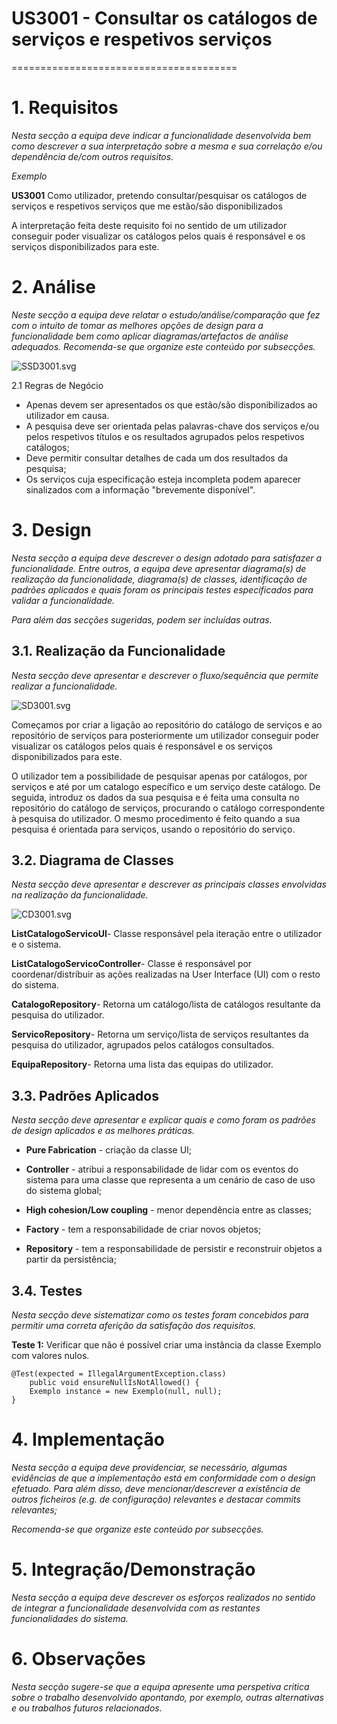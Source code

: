 # US3001 - Consultar os catálogos de serviços e respetivos serviços
=======================================


# 1. Requisitos

*Nesta secção a equipa deve indicar a funcionalidade desenvolvida bem como descrever a sua interpretação sobre a mesma e sua correlação e/ou dependência de/com outros requisitos.*

*Exemplo*

**US3001** Como utilizador, pretendo consultar/pesquisar os catálogos de serviços e respetivos serviços que me estão/são disponibilizados

A interpretação feita deste requisito foi no sentido de um utilizador conseguir poder visualizar os catálogos pelos quais é responsável e os serviços disponibilizados para este.

# 2. Análise

*Neste secção a equipa deve relatar o estudo/análise/comparação que fez com o intuito de tomar as melhores opções de design para a funcionalidade bem como aplicar diagramas/artefactos de análise adequados.*
*Recomenda-se que organize este conteúdo por subsecções.*

![SSD3001.svg](SSD3001.svg)

2.1 Regras de Negócio
* Apenas devem ser apresentados os que estão/são disponibilizados ao utilizador em causa.
* A pesquisa deve ser orientada pelas palavras-chave dos serviços e/ou pelos respetivos títulos e os resultados agrupados pelos respetivos catálogos;
* Deve permitir consultar detalhes de cada um dos resultados da pesquisa;
* Os serviços cuja especificação esteja incompleta podem aparecer sinalizados com a informação "brevemente disponível".


# 3. Design

*Nesta secção a equipa deve descrever o design adotado para satisfazer a funcionalidade. Entre outros, a equipa deve apresentar diagrama(s) de realização da funcionalidade, diagrama(s) de classes, identificação de padrões aplicados e quais foram os principais testes especificados para validar a funcionalidade.*

*Para além das secções sugeridas, podem ser incluídas outras.*

## 3.1. Realização da Funcionalidade

*Nesta secção deve apresentar e descrever o fluxo/sequência que permite realizar a funcionalidade.*

![SD3001.svg](SD3001.svg)

Começamos por criar a ligação ao repositório do catálogo de serviços e ao repositório de serviços para posteriormente um utilizador conseguir poder visualizar os catálogos pelos quais é responsável e os serviços disponibilizados para este.

O utilizador tem a possibilidade de pesquisar apenas por catálogos, por serviços e até por um catalogo específico e um serviço deste catálogo. De seguida, introduz os dados da sua pesquisa e é feita uma consulta no repositório do catálogo de serviços, procurando o catálogo correspondente à pesquisa do utilizador. O mesmo procedimento é feito quando a sua pesquisa é orientada para serviços, usando o repositório do serviço.

## 3.2. Diagrama de Classes

*Nesta secção deve apresentar e descrever as principais classes envolvidas na realização da funcionalidade.*

![CD3001.svg](CD3001.svg)

**ListCatalogoServicoUI**- Classe responsável pela iteração entre o utilizador e o sistema.

**ListCatalogoServicoController**- Classe é responsável por coordenar/distribuir as ações realizadas na User Interface (UI) com o resto do sistema.

**CatalogoRepository**- Retorna um catálogo/lista de catálogos resultante da pesquisa do utilizador.

**ServicoRepository**- Retorna um serviço/lista de serviços resultantes da pesquisa do utilizador, agrupados pelos catálogos consultados.

**EquipaRepository**- Retorna uma lista das equipas do utilizador.

## 3.3. Padrões Aplicados

*Nesta secção deve apresentar e explicar quais e como foram os padrões de design aplicados e as melhores práticas.*

* **Pure Fabrication** - criação da classe UI;

* **Controller** - atribui a responsabilidade de lidar com os eventos do sistema para uma classe que representa a um cenário de caso de uso do sistema global;

* **High cohesion/Low coupling** - menor dependência entre as classes;

* **Factory** - tem a responsabilidade de criar novos objetos;

* **Repository** - tem a responsabilidade de persistir e reconstruir objetos a partir da persistência;


## 3.4. Testes 
*Nesta secção deve sistematizar como os testes foram concebidos para permitir uma correta aferição da satisfação dos requisitos.*

**Teste 1:** Verificar que não é possível criar uma instância da classe Exemplo com valores nulos.

	@Test(expected = IllegalArgumentException.class)
		public void ensureNullIsNotAllowed() {
		Exemplo instance = new Exemplo(null, null);
	}

# 4. Implementação

*Nesta secção a equipa deve providenciar, se necessário, algumas evidências de que a implementação está em conformidade com o design efetuado. Para além disso, deve mencionar/descrever a existência de outros ficheiros (e.g. de configuração) relevantes e destacar commits relevantes;*

*Recomenda-se que organize este conteúdo por subsecções.*

# 5. Integração/Demonstração

*Nesta secção a equipa deve descrever os esforços realizados no sentido de integrar a funcionalidade desenvolvida com as restantes funcionalidades do sistema.*

# 6. Observações

*Nesta secção sugere-se que a equipa apresente uma perspetiva critica sobre o trabalho desenvolvido apontando, por exemplo, outras alternativas e ou trabalhos futuros relacionados.*



